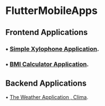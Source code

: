 # FlutterMobileApps

## Frontend Applications
### • [Simple Xylophone Application](https://github.com/Mo-Foula/Xylophone-Flutter).

### • [BMI Calculator Application](https://github.com/Mo-Foula/BMI-Calculator-Flutter).

## Backend Applications
• [The Weather Application , Clima](https://github.com/Mo-Foula/Clima-Flutter).
